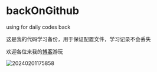 # backOnGithub

using for daily codes back

这是我的代码学习备份，用于保证配置文件，学习记录不会丢失

欢迎各位来我的[博客][1]游玩

![20240201175858](https://dreaife-1306766477.cos.ap-nanjing.myqcloud.com/20240201175858.png)

[1]: http://note.dreaife.icu/

